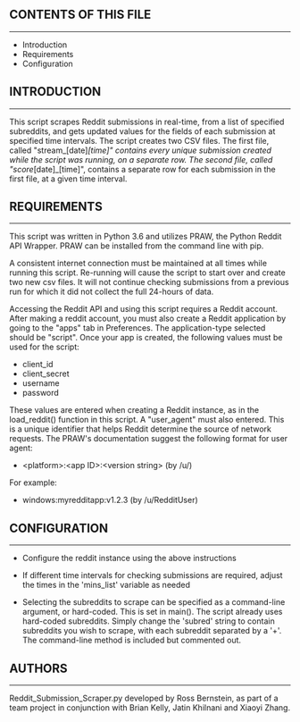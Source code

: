 ## CONTENTS OF THIS FILE
---------------------
   
 * Introduction
 * Requirements
 * Configuration


## INTRODUCTION
------------

This script scrapes Reddit submissions in real-time, from a list of specified subreddits, and gets updated
values for the fields of each submission at specified time intervals. The script creates two CSV files. 
The first file, called "stream_[date]_[time]" contains every unique submission created while the script was 
running, on a separate row. The second file, called "score_[date]_[time]", contains a separate row for each 
submission in the first file, at a given time interval.


## REQUIREMENTS
------------

This script was written in Python 3.6 and utilizes PRAW, the Python Reddit API Wrapper. PRAW can be installed
from the command line with pip.

A consistent internet connection must be maintained at all times while running this script. Re-running will 
cause the script to start over and create two new csv files. It will not continue checking submissions from a 
previous run for which it did not collect the full 24-hours of data.

Accessing the Reddit API and using this script requires a Reddit account. After making a reddit account, you
must also create a Reddit application by going to the "apps" tab in Preferences. The application-type selected
should be "script". Once your app is created, the following values must be used for the script:

* client_id
* client_secret
* username
* password

These values are entered when creating a Reddit instance, as in the load_reddit() function in this script. 
A "user_agent" must also entered. This is a unique identifier that helps Reddit determine the source of network
requests. The PRAW's documentation suggest the following format for user agent:

* \<platform>:\<app ID>:\<version string> (by /u/<Reddit username>)

For example:

* windows:myredditapp:v1.2.3 (by /u/RedditUser)


## CONFIGURATION
-------------
 
 * Configure the reddit instance using the above instructions

 * If different time intervals for checking submissions are required, adjust the times in the 'mins_list' 
   variable as needed

 * Selecting the subreddits to scrape can be specified as a command-line argument, or hard-coded. This is 
   set in main(). The script already uses hard-coded subreddits. Simply change the 'subred' string to contain
   subreddits you wish to scrape, with each subreddit separated by a '+'. The command-line method is included
   but commented out. 


## AUTHORS
-------

Reddit_Submission_Scraper.py developed by Ross Bernstein, as part of a team project in conjunction with
Brian Kelly, Jatin Khilnani and Xiaoyi Zhang.

